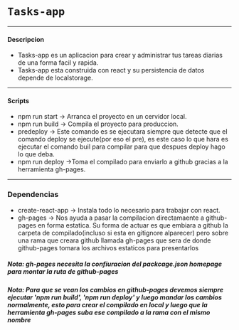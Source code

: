 # `Tasks-app`
---
#### Descripcion
+ Tasks-app es un aplicacion para crear y administrar tus tareas diarias de una forma facil y rapida.
+ Tasks-app esta construida con react y su persistencia de datos depende de localstorage.
---
#### Scripts 
+ npm run start -> Arranca el proyecto en un cervidor local.
+ npm run build -> Compila el proyecto para produccion.
+ predeploy -> Este comando es se ejecutara siempre que detecte que el comando deploy se ejecute(por eso el pre), es este caso lo que hara es ejecutar el comando buil para compilar para que despues deploy hago lo que deba.
+ npm run deploy ->Toma el compilado para enviarlo a github gracias a la herramienta gh-pages.
---
### Dependencias
+ create-react-app -> Instala todo lo necesario para trabajar con react.
+ gh-pages -> Nos ayuda a pasar la compilacion directamaente a github-pages en forma estatica. Su forma de actuar es que embiara a github la carpeta de compilado(incluso si esta en gitignore alparecer) pero sobre una rama que creara github llamada gh-pages que sera de donde github-pages tomara los archivos estaticos para presentarlos
##### *Nota: gh-pages necesita la confiuracion del packcage.json homepage para montar la ruta de github-pages*
##### *Nota: Para que se vean los cambios en github-pages devemos siempre ejecutar 'npm run build', 'npm run deploy' y luego mandar los cambios normalmente, esto para crear el compilado en local y luego que la herramienta gh-pages suba ese compilado a la rama con el mismo nombre*